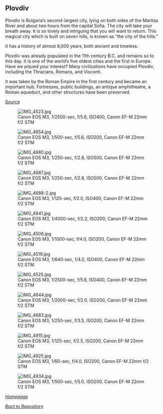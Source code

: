 ## Plovdiv

Plovdiv is Bulgaria’s second-largest city, lying on both sides of the Maritsa River and about two hours from the capital Sofia. The city will take your breath away. It is so lovely and intriguing that you will want to return. This magical city which is built on seven hills, is known as “the city of the hills.”

It has a history of almost 8,000 years, both ancient and timeless.

Plovdiv was already populated in the 11th century B.C. and remains so to this day. It is one of the world’s five oldest cities and the first in Europe. Have we piqued your interest? Many civilizations have occupied Plovdiv, including the Thracians, Romans, and Visconti.

It was taken by the Roman Empire in the first century and became an important hub. Fortresses, public buildings, an antique amphitheatre, a Roman aqueduct, and other structures have been preserved.

[Source](https://visitmybulgaria.com/plovdiv/)

<link rel='stylesheet' href='/Shutter101/css/photo-tile.css'>
<div class='gallery'>
	<figure>
		<img src='/Shutter101/photos/Plovdiv/img/IMG_4523.jpg' alt='IMG_4523.jpg'>
		<figcaption>Canon EOS M3, 1/2500-sec, f/5.6, ISO400, Canon EF-M 22mm f/2 STM</figcaption>
	</figure>
	<figure>
		<img src='/Shutter101/photos/Plovdiv/img/IMG_4654.jpg' alt='IMG_4654.jpg'>
		<figcaption>Canon EOS M3, 1/500-sec, f/5.6, ISO200, Canon EF-M 22mm f/2 STM</figcaption>
	</figure>
	<figure>
		<img src='/Shutter101/photos/Plovdiv/img/IMG_4680.jpg' alt='IMG_4680.jpg'>
		<figcaption>Canon EOS M3, 1/250-sec, f/2.8, ISO500, Canon EF-M 22mm f/2 STM</figcaption>
	</figure>
	<figure>
		<img src='/Shutter101/photos/Plovdiv/img/IMG_4687.jpg' alt='IMG_4687.jpg'>
		<figcaption>Canon EOS M3, 1/250-sec, f/2.8, ISO500, Canon EF-M 22mm f/2 STM</figcaption>
	</figure>
	<figure>
		<img src='/Shutter101/photos/Plovdiv/img/IMG_4688-2.jpg' alt='IMG_4688-2.jpg'>
		<figcaption>Canon EOS M3, 1/125-sec, f/2.0, ISO400, Canon EF-M 22mm f/2 STM</figcaption>
	</figure>
	<figure>
		<img src='/Shutter101/photos/Plovdiv/img/IMG_4841.jpg' alt='IMG_4841.jpg'>
		<figcaption>Canon EOS M3, 1/4000-sec, f/2.2, ISO200, Canon EF-M 22mm f/2 STM</figcaption>
	</figure>
<figure>
	<img src='/Shutter101/photos/Plovdiv/img/IMG_4508.jpg' alt='IMG_4508.jpg'>
	<figcaption>Canon EOS M3, 1/1000-sec, f/4.0, ISO200, Canon EF-M 22mm f/2 STM</figcaption>
</figure>
<figure>
	<img src='/Shutter101/photos/Plovdiv/img/IMG_4519.jpg' alt='IMG_4519.jpg'>
	<figcaption>Canon EOS M3, 1/640-sec, f/4.0, ISO400, Canon EF-M 22mm f/2 STM</figcaption>
</figure>
<figure>
	<img src='/Shutter101/photos/Plovdiv/img/IMG_4525.jpg' alt='IMG_4525.jpg'>
	<figcaption>Canon EOS M3, 1/2500-sec, f/5.6, ISO400, Canon EF-M 22mm f/2 STM</figcaption>
</figure>
<figure>
	<img src='/Shutter101/photos/Plovdiv/img/IMG_4644.jpg' alt='IMG_4644.jpg'>
	<figcaption>Canon EOS M3, 1/2000-sec, f/2.0, ISO200, Canon EF-M 22mm f/2 STM</figcaption>
</figure>
<figure>
	<img src='/Shutter101/photos/Plovdiv/img/IMG_4683.jpg' alt='IMG_4683.jpg'>
	<figcaption>Canon EOS M3, 1/250-sec, f/3.5, ISO200, Canon EF-M 22mm f/2 STM</figcaption>
</figure>
<figure>
	<img src='/Shutter101/photos/Plovdiv/img/IMG_4915.jpg' alt='IMG_4915.jpg'>
	<figcaption>Canon EOS M3, 1/125-sec, f/2.5, ISO200, Canon EF-M 22mm f/2 STM</figcaption>
</figure>
<figure>
	<img src='/Shutter101/photos/Plovdiv/img/IMG_4925.jpg' alt='IMG_4925.jpg'>
	<figcaption>Canon EOS M3, 1/60-sec, f/4.0, ISO200, Canon EF-M 22mm f/2 STM</figcaption>
</figure>
<figure>
	<img src='/Shutter101/photos/Plovdiv/img/IMG_4934.jpg' alt='IMG_4934.jpg'>
	<figcaption>Canon EOS M3, 1/500-sec, f/5.0, ISO200, Canon EF-M 22mm f/2 STM</figcaption>
</figure>
</div>


*[Homepage](/Shutter101/README.md)*

*[Bact to Repository](https://github.com/23W-GBAC/Shutter101/tree/main)*
